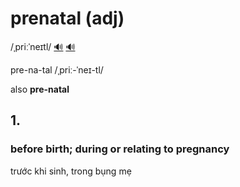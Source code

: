 # prenatal (adj)

/ˌpriːˈneɪtl/ [🔊](https://www.oxfordlearnersdictionaries.com/media/english/uk_pron/p/pre/prena/prenatal__gb_1.mp3) [🔊](https://www.oxfordlearnersdictionaries.com/media/english/us_pron/p/pre/prena/prenatal__us_1.mp3)

pre-na-tal /ˌpriː-ˈneɪ-tl/

also **pre-natal**

## 1.

### before birth; during or relating to pregnancy

trước khi sinh, trong bụng mẹ